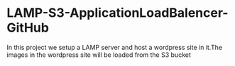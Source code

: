 # LAMP-S3-ApplicationLoadBalencer-GitHub

In this project we setup a LAMP server and host a wordpress site in it.The images in the wordpress site will be loaded from the S3 bucket
